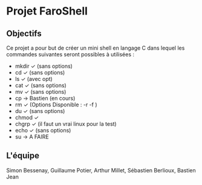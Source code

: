 # Projet FaroShell

## Objectifs

Ce projet a pour but de créer un mini shell en langage C dans lequel les commandes suivantes seront possibles à utilisées :
- mkdir  ✓  (sans options)
- cd     ✓  (sans options)
- ls     ✓  (avec opt)
- cat    ✓  (sans options)
- mv     ✓  (sans options)
- cp     -> Bastien (en cours)
- rm     ✓  (Options Disponible : -r -f )
- du     ✓  (sans options)
- chmod  ✓  
- chgrp  ✓ (il faut un vrai linux pour la test)
- echo   ✓  (sans options)
- su     ->  A FAIRE

## L'équipe

Simon Bessenay, Guillaume Potier, Arthur Millet, Sébastien Berlioux, Bastien Jean

